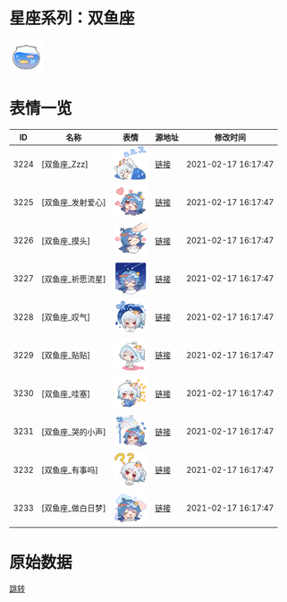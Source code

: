 # 星座系列：双鱼座

<img src="./cover.png" height="60" alt="cover" />

# 表情一览

|ID|名称|表情|源地址|修改时间|
|----|----|----|----|----|
|3224|[双鱼座_Zzz]|<img src="./pic/003224_%5B双鱼座_Zzz%5D.png" height="60" alt="Zzz"/>|[链接](http://i0.hdslb.com/bfs/emote/f5d49819bf9d7903c6093657bfa5fce624c2b9d9.png)|2021-02-17 16:17:47|
|3225|[双鱼座_发射爱心]|<img src="./pic/003225_%5B双鱼座_发射爱心%5D.png" height="60" alt="发射爱心"/>|[链接](http://i0.hdslb.com/bfs/emote/8b8103d75cb0223a1aa1fa4c0b98b5cb68d91cb1.png)|2021-02-17 16:17:47|
|3226|[双鱼座_摸头]|<img src="./pic/003226_%5B双鱼座_摸头%5D.png" height="60" alt="摸头"/>|[链接](http://i0.hdslb.com/bfs/emote/0a270d9deb7696e6d5fa3f60e5c23122fa3226e5.png)|2021-02-17 16:17:47|
|3227|[双鱼座_祈愿流星]|<img src="./pic/003227_%5B双鱼座_祈愿流星%5D.png" height="60" alt="祈愿流星"/>|[链接](http://i0.hdslb.com/bfs/emote/e19cafaf04a3b5fb308fb0befa95333a0edab5ae.png)|2021-02-17 16:17:47|
|3228|[双鱼座_叹气]|<img src="./pic/003228_%5B双鱼座_叹气%5D.png" height="60" alt="叹气"/>|[链接](http://i0.hdslb.com/bfs/emote/8f4488987d580fe8f235419c3cd51a5ebf13027f.png)|2021-02-17 16:17:47|
|3229|[双鱼座_贴贴]|<img src="./pic/003229_%5B双鱼座_贴贴%5D.png" height="60" alt="贴贴"/>|[链接](http://i0.hdslb.com/bfs/emote/f053832d3533b0623d72beb521b44400c8d9bc86.png)|2021-02-17 16:17:47|
|3230|[双鱼座_哇塞]|<img src="./pic/003230_%5B双鱼座_哇塞%5D.png" height="60" alt="哇塞"/>|[链接](http://i0.hdslb.com/bfs/emote/6f2e9d8749992071e0e336265a437f4fa20568c2.png)|2021-02-17 16:17:47|
|3231|[双鱼座_哭的小声]|<img src="./pic/003231_%5B双鱼座_哭的小声%5D.png" height="60" alt="哭的小声"/>|[链接](http://i0.hdslb.com/bfs/emote/bd068fe39cc7a16bc91cda9a355029f014c9f74e.png)|2021-02-17 16:17:47|
|3232|[双鱼座_有事吗]|<img src="./pic/003232_%5B双鱼座_有事吗%5D.png" height="60" alt="有事吗"/>|[链接](http://i0.hdslb.com/bfs/emote/80dcf67c236618fb28b81668c2c7371218c46f80.png)|2021-02-17 16:17:47|
|3233|[双鱼座_做白日梦]|<img src="./pic/003233_%5B双鱼座_做白日梦%5D.png" height="60" alt="做白日梦"/>|[链接](http://i0.hdslb.com/bfs/emote/ba03f95ebe480106806377024e0c93ddb9c0f836.png)|2021-02-17 16:17:47|

# 原始数据

[跳转](./raw.json)

